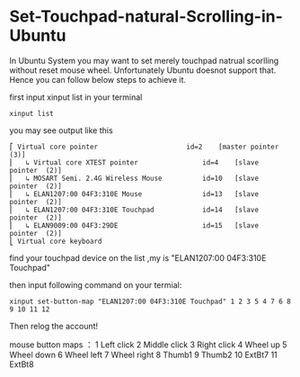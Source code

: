 # Set-Touchpad-natural-Scrolling-in-Ubuntu

In Ubuntu System you may want to set merely touchpad natrual scorlling without reset mouse wheel. Unfortunately Ubuntu doesnot support that. Hence you can follow below steps to achieve it.

first input xinput list in your terminal
```
xinput list

```
you may see output like this

```
⎡ Virtual core pointer                    	id=2	[master pointer  (3)]
⎜   ↳ Virtual core XTEST pointer              	id=4	[slave  pointer  (2)]
⎜   ↳ MOSART Semi. 2.4G Wireless Mouse        	id=10	[slave  pointer  (2)]
⎜   ↳ ELAN1207:00 04F3:310E Mouse             	id=13	[slave  pointer  (2)]
⎜   ↳ ELAN1207:00 04F3:310E Touchpad          	id=14	[slave  pointer  (2)]
⎜   ↳ ELAN9009:00 04F3:29DE                   	id=15	[slave  pointer  (2)]
⎣ Virtual core keyboard    
```
find your touchpad device on the list ,my is  "ELAN1207:00 04F3:310E Touchpad"

then input following command on your termial:
```
xinput set-button-map "ELAN1207:00 04F3:310E Touchpad" 1 2 3 5 4 7 6 8 9 10 11 12

```
Then relog the account!



mouse button maps ：
1 	Left click
2 	Middle click
3 	Right click
4 	Wheel up
5 	Wheel down
6 	Wheel left
7 	Wheel right
8 	Thumb1
9 	Thumb2
10 	ExtBt7
11 	ExtBt8

